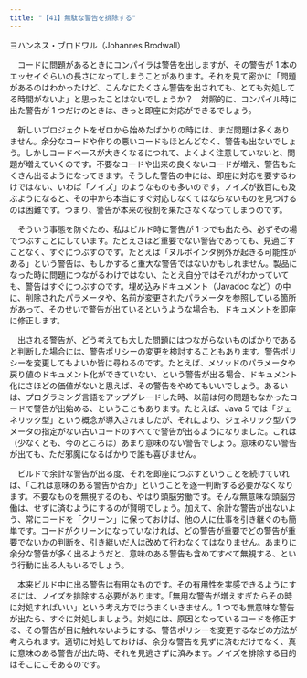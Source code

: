 ```yaml
---
title: "【41】無駄な警告を排除する"
---
```



ヨハンネス・ブロドワル（Johannes Brodwall）


　コードに問題があるときにコンパイラは警告を出しますが、その警告が 1 本のエッセイぐらいの長さになってしまうことがあります。それを見て密かに「問題があるのはわかったけど、こんなにたくさん警告を出されても、とても対処してる時間がないよ」と思ったことはないでしょうか？　対照的に、コンパイル時に出た警告が 1 つだけのときは、きっと即座に対応ができるでしょう。

　新しいプロジェクトをゼロから始めたばかりの時には、まだ問題は多くありません。余分なコードや作りの悪いコードもほとんどなく、警告も出ないでしょう。しかしコードベースが大きくなるにつれて、よくよく注意していないと、問題が増えていくのです。不要なコードや出来の良くないコードが増え、警告もたくさん出るようになってきます。そうした警告の中には、即座に対応を要するわけではない、いわば「ノイズ」のようなものも多いのです。ノイズが数百にも及ぶようになると、その中から本当にすぐ対応しなくてはならないものを見つけるのは困難です。つまり、警告が本来の役割を果たさなくなってしまうのです。

　そういう事態を防ぐため、私はビルド時に警告が 1 つでも出たら、必ずその場でつぶすことにしています。たとえさほど重要でない警告であっても、見過ごすことなく、すぐにつぶすのです。たとえば「ヌルポインタ例外が起きる可能性がある」という警告は、もしかすると重大な警告ではないかもしれません。製品になった時に問題につながるわけではない、たとえ自分ではそれがわかっていても、警告はすぐにつぶすのです。埋め込みドキュメント（Javadoc など）の中に、削除されたパラメータや、名前が変更されたパラメータを参照している箇所があって、そのせいで警告が出ているというような場合も、ドキュメントを即座に修正します。

　出される警告が、どう考えても大した問題にはつながらないものばかりであると判断した場合には、警告ポリシーの変更を検討することもあります。警告ポリシーを変更してもよいか皆に尋ねるのです。たとえば、メソッドのパラメータや戻り値のドキュメント化ができていない、という警告が出る場合、ドキュメント化にさほどの価値がないと思えば、その警告をやめてもいいでしょう。あるいは、プログラミング言語をアップグレードした時、以前は何の問題もなかったコードで警告が出始める、ということもあります。たとえば、Java 5 では「ジェネリック型」という概念が導入されましたが、それにより、ジェネリック型パラメータの指定がない古いコードのすべてで警告が出るようになりました。これは（少なくとも、今のところは）あまり意味のない警告でしょう。意味のない警告が出ても、ただ邪魔になるばかりで誰も喜びません。

　ビルドで余計な警告が出る度、それを即座につぶすということを続けていれば、「これは意味のある警告か否か」ということを逐一判断する必要がなくなります。不要なものを無視するのも、やはり頭脳労働です。そんな無意味な頭脳労働は、せずに済むようにするのが賢明でしょう。加えて、余計な警告が出ないよう、常にコードを「クリーン」に保っておけば、他の人に仕事を引き継ぐのも簡単です。コードがクリーンになっていなければ、どの警告が重要でどの警告が重要でないかの判断を、引き継いだ人は改めて行わなくてはなりません。あまりに余分な警告が多く出るようだと、意味のある警告も含めてすべて無視する、という行動に出る人もいるでしょう。

　本来ビルド中に出る警告は有用なものです。その有用性を実感できるようにするには、ノイズを排除する必要があります。「無用な警告が増えすぎたらその時に対処すればいい」という考え方ではうまくいきません。1 つでも無意味な警告が出たら、すぐに対処しましょう。対処には、原因となっているコードを修正する、その警告が目に触れないようにする、警告ポリシーを変更するなどの方法が考えられます。適切に対処しておけば、余分な警告を見ずに済むだけでなく、真に意味のある警告が出た時、それを見逃さずに済みます。ノイズを排除する目的はそこにこそあるのです。
